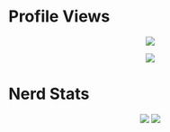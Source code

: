 # Profile Views
<p align = "center">
  <img src = "https://komarev.com/ghpvc/?username=6vh&color=a27dbe"/>
</p>
<p align = "center">
    <img src = "https://discord.c99.nl/widget/theme-3/896776566573522944.png"/>
</p>

# Nerd Stats
<p align = "center">
    <img src = "https://github-readme-stats.vercel.app/api/top-langs/?username=6vh&layout=compact&theme=dark"/>
    <img src = "https://github-readme-stats.vercel.app/api?username=6vh&show_icons=true&theme=dracula"/>
</p>
